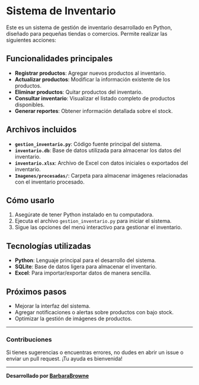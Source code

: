 # Sistema de Inventario

Este es un sistema de gestión de inventario desarrollado en Python, diseñado para pequeñas tiendas o comercios. Permite realizar las siguientes acciones:

## Funcionalidades principales
- **Registrar productos**: Agregar nuevos productos al inventario.
- **Actualizar productos**: Modificar la información existente de los productos.
- **Eliminar productos**: Quitar productos del inventario.
- **Consultar inventario**: Visualizar el listado completo de productos disponibles.
- **Generar reportes**: Obtener información detallada sobre el stock.

## Archivos incluidos
- **`gestion_inventario.py`**: Código fuente principal del sistema.
- **`inventario.db`**: Base de datos utilizada para almacenar los datos del inventario.
- **`inventario.xlsx`**: Archivo de Excel con datos iniciales o exportados del inventario.
- **`Imagenes/procesadas/`**: Carpeta para almacenar imágenes relacionadas con el inventario procesado.

## Cómo usarlo
1. Asegúrate de tener Python instalado en tu computadora.
2. Ejecuta el archivo `gestion_inventario.py` para iniciar el sistema.
3. Sigue las opciones del menú interactivo para gestionar el inventario.

## Tecnologías utilizadas
- **Python**: Lenguaje principal para el desarrollo del sistema.
- **SQLite**: Base de datos ligera para almacenar el inventario.
- **Excel**: Para importar/exportar datos de manera sencilla.

## Próximos pasos
- Mejorar la interfaz del sistema.
- Agregar notificaciones o alertas sobre productos con bajo stock.
- Optimizar la gestión de imágenes de productos.

---

### Contribuciones
Si tienes sugerencias o encuentras errores, no dudes en abrir un issue o enviar un pull request. ¡Tu ayuda es bienvenida!

---

**Desarrollado por [BarbaraBrowne](https://github.com/BarbaraBrowne)**

